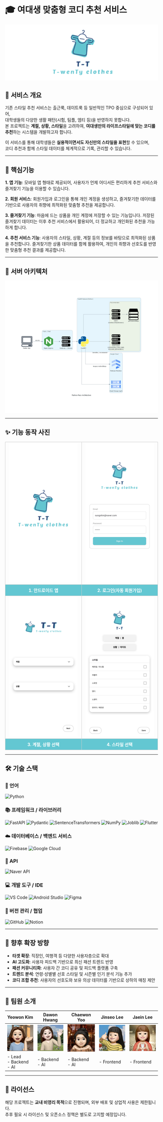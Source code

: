 # 🎓 여대생 맞춤형 코디 추천 서비스

![로고](image/로고.png)


## 🧥 서비스 개요
기존 스타일 추천 서비스는 출근룩, 데이트룩 등 일반적인 TPO 중심으로 구성되어 있어,  
대학생들의 다양한 생활 패턴(시험, 팀플, 엠티 등)을 반영하지 못합니다.  
본 프로젝트는 **계절, 상황, 스타일**을 고려하여, **여대생만의 라이프스타일에 맞는 코디를 추천**하는 시스템을 개발하고자 합니다.

이 서비스를 통해 대학생들은 **실용적이면서도 자신만의 스타일을 표현**할 수 있으며,  
코디 추천과 함께 스타일 데이터를 체계적으로 기록, 관리할 수 있습니다.

---

## 🤖 핵심기능
**1. 앱 기능**: 
모바일 앱 형태로 제공되어, 사용자가 언제 어디서든 편리하게 추천 서비스와 즐겨찾기 기능을 이용할 수 있습니다.

**2. 회원 서비스**: 
회원가입과 로그인을 통해 개인 계정을 생성하고, 즐겨찾기한 데이터를 기반으로 사용자의 취향에 최적화된 맞춤형 추천을 제공합니다.

**3. 즐겨찾기 기능**: 
마음에 드는 상품을 개인 계정에 저장할 수 있는 기능입니다.
저장된 즐겨찾기 데이터는 이후 추천 서비스에서 활용되어, 더 정교하고 개인화된 추천을 가능하게 합니다.

**4. 추천 서비스 기능**: 
사용자의 스타일, 상황, 계절 등의 정보를 바탕으로 최적화된 상품을 추천합니다. 즐겨찾기한 상품 데이터를 함께 활용하여, 개인의 취향과 선호도를 반영한 맞춤형 추천 결과를 제공합니다.

---

## 🎀 서버 아키텍처
![arch](image/arch.png)

---

## ✨ 기능 동작 사진

<table style="width: 100%; border-collapse: collapse; text-align: center;">
  <tr>
    <td style="width: 50%; border: 1px solid #ccc;">
      <img src="image/android_app.png" style="max-width:95%;"><br>
    </td>
    <td style="width: 50%; border: 1px solid #ccc;">
      <img src="image/login.png" style="max-width:95%;"><br>
    </td>
  </tr>
  <tr>
    <td style="background-color: #63c7d2; color: white; padding: 8px; border: 1px solid #ccc;">
      <b>1. 안드로이드 앱</b>
    </td>
    <td style="background-color: #63c7d2; color: white; padding: 8px; border: 1px solid #ccc;">
      <b>2. 로그인(자동 회원가입)</b>
    </td>
  </tr>
  <tr>
    <td style="width: 50%; border: 1px solid #ccc;">
      <img src="image/season_situation.png" style="max-width:95%;"><br>
    </td>
    <td style="width: 50%; border: 1px solid #ccc;">
      <img src="image/style_select.png" style="max-width:95%;"><br>
    </td>
  </tr>
  <tr>
    <td style="background-color: #63c7d2; color: white; padding: 8px; border: 1px solid #ccc;">
      <b>3. 계절, 상황 선택</b>
    </td>
    <td style="background-color: #63c7d2; color: white; padding: 8px; border: 1px solid #ccc;">
      <b>4. 스타일 선택</b>
    </td>
  </tr>
</table>

---

## 🛠️ 기술 스택

### 🐍 언어 
![Python](https://img.shields.io/badge/Python-3776AB?style=for-the-badge&logo=python&logoColor=white)

### 📚 프레임워크 / 라이브러리
![FastAPI](https://img.shields.io/badge/FastAPI-009688?style=for-the-badge&logo=fastapi&logoColor=white)
![Pydantic](https://img.shields.io/badge/Pydantic-E92063?style=for-the-badge&logo=pydantic&logoColor=white)
![SentenceTransformers](https://img.shields.io/badge/SentenceTransformers-1A73E8?style=for-the-badge&logo=semanticweb&logoColor=white)
![NumPy](https://img.shields.io/badge/NumPy-013243?style=for-the-badge&logo=numpy&logoColor=white)
![Joblib](https://img.shields.io/badge/Joblib-FF9900?style=for-the-badge&logo=python&logoColor=white)
![Flutter](https://img.shields.io/badge/Flutter-02569B?style=for-the-badge&logo=flutter&logoColor=white)

### ☁️ 데이터베이스 / 백엔드 서비스
![Firebase](https://img.shields.io/badge/Firebase-FFCA28?style=for-the-badge&logo=firebase&logoColor=black)
![Google Cloud](https://img.shields.io/badge/Google%20Cloud-4285F4?style=for-the-badge&logo=googlecloud&logoColor=white)

### 🔌 API
![Naver API](https://img.shields.io/badge/Naver%20API-03C75A?style=for-the-badge&logo=naver&logoColor=green)

### 💻 개발 도구 / IDE
![VS Code](https://img.shields.io/badge/VS%20Code-007ACC?style=for-the-badge&logo=visualstudiocode&logoColor=white)
![Android Studio](https://img.shields.io/badge/Android%20Studio-3DDC84?style=for-the-badge&logo=androidstudio&logoColor=white)
![Figma](https://img.shields.io/badge/Figma-F24E1E?style=for-the-badge&logo=figma&logoColor=white)

### 🤝 버전 관리 / 협업
![GitHub](https://img.shields.io/badge/GitHub-181717?style=for-the-badge&logo=github&logoColor=white)
![Notion](https://img.shields.io/badge/Notion-000000?style=for-the-badge&logo=notion&logoColor=white)


---

## 🚀 향후 확장 방향

- **타겟 확장**: 직장인, 여행객 등 다양한 사용자층으로 확대  
- **AI 고도화**: 사용자 피드백 기반으로 최신 패션 트렌드 반영  
- **패션 커뮤니티화**: 사용자 간 코디 공유 및 피드백 플랫폼 구축  
- **트렌드 분석**: 연령·성별별 선호 스타일 및 시즌별 인기 분석 기능 추가
- **코디 조합 추천**: 사용자의 선호도와 보유 의상 데이터를 기반으로 상하의 매칭 제안

---

## 🙌 팀원 소개

| Yeowon Kim | Dawon Hwang | Chaewon Yoo | Jinseo Lee | Jaein Lee |
|------------|-------------|-------------|------------|-----------|
| ![여원](image/여원.png) | ![다원](image/다원.png) | ![채원](image/채원.png) | ![진서](image/진서.png) | ![재인](image/재인.png) |
| - Lead    <br> - Backend <br> - AI | - Backend <br> - AI | - Backend <br> - AI | - Frontend | - Frontend |


---

## 📄 라이선스

해당 프로젝트는 **교내 비영리 목적**으로 진행되며, 외부 배포 및 상업적 사용은 제한됩니다.  
추후 필요 시 라이선스 및 오픈소스 정책은 별도로 고지할 예정입니다.
